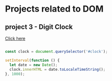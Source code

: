 # Projects related to DOM



## project 3 - Digit Clock
[Click here](https://stackblitz.com/edit/stackblitz-starters-yciupw29?description=HTML/CSS/JS%20Starter&file=3-Digit_Clock%2Findex.html,3-Digit_Clock%2Fmain.js&terminalHeight=10&title=Static%20Starter)


```javascript

const clock = document.querySelector('#clock');

setInterval(function () {
  let date = new Date();
  clock.innerHTML = date.toLocaleTimeString();
}, 1000);



```